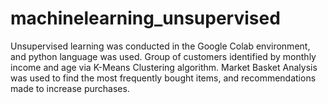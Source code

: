 # machinelearning_unsupervised
Unsupervised learning was conducted in the Google Colab environment, and python language was used. Group of customers identified by monthly income and age via K-Means Clustering algorithm. Market Basket Analysis was used to find the most frequently bought items, and recommendations made to increase purchases. 
